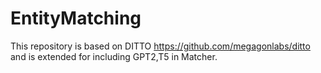 # EntityMatching

This repository is based on DITTO https://github.com/megagonlabs/ditto
and is extended for including GPT2,T5 in Matcher.
